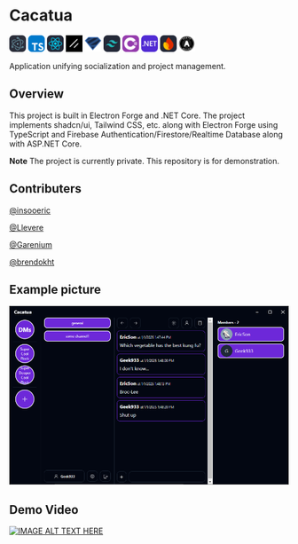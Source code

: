 # Cacatua
<img src="https://github.com/insooeric/Cacatua-Description/blob/main/Electron.svg" alt="Image" width="30" /> <img src="https://github.com/insooeric/Cacatua-Description/blob/main/TypeScript.svg" alt="Image" width="30" /> <img src="https://github.com/insooeric/Cacatua-Description/blob/main/React.svg" alt="Image" width="30" /> <img src="https://github.com/insooeric/Cacatua-Description/blob/main/Shadcn_UI.svg" alt="Image" width="30" /> <img src="https://github.com/insooeric/Cacatua-Description/blob/main/Zod.svg" alt="Image" width="30" /> <img src="https://github.com/insooeric/Cacatua-Description/blob/main/TailwindCSS.svg" alt="Image" width="30" /> <img src="https://github.com/insooeric/Cacatua-Description/blob/main/C_Sharp.svg" alt="Image" width="30" /> <img src="https://github.com/insooeric/Cacatua-Description/blob/main/DotNet.svg" alt="Image" width="30" /> <img src="https://github.com/insooeric/Cacatua-Description/blob/main/Firebase.svg" alt="Image" width="30" /> <img src="https://github.com/insooeric/Cacatua-Description/blob/main/OAuth.svg" alt="Image" width="30" />

Application unifying socialization and project management.

## Overview
This project is built in Electron Forge and .NET Core.
The project implements shadcn/ui, Tailwind CSS, etc. along with Electron Forge using TypeScript and Firebase Authentication/Firestore/Realtime Database along with ASP.NET Core.

**Note**
The project is currently private. This repository is for demonstration.

## Contributers
[@insooeric](https://github.com/insooeric)

[@Llevere](https://github.com/Llevere)

[@Garenium](https://github.com/Garenium)

[@brendokht](https://github.com/brendokht)

## Example picture

<img src="https://github.com/insooeric/Cacatua-Description/blob/main/cacatua_pic1.png" alt="Cacatua_Img"/>

## Demo Video
[![IMAGE ALT TEXT HERE](https://img.youtube.com/vi/t9gAavqbSgY/0.jpg)](https://www.youtube.com/watch?v=t9gAavqbSgY)
